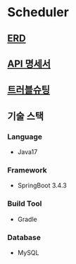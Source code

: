 # Scheduler
## [ERD](https://seunghyun937.notion.site/ERD-1bbc72e464458025bd62c5f529324874?pvs=4)
## [API 명세서](https://seunghyun937.notion.site/API-1bbc72e46445800bbe6ec841f6dab977?pvs=4)
## [트러블슈팅](https://seunghyun937.notion.site/1bbc72e46445806f8ffff92420dc5cb8?pvs=4)

## 기술 스택
### Language
  - Java17
### Framework
  - SpringBoot 3.4.3
### Build Tool
  - Gradle
### Database
  - MySQL
